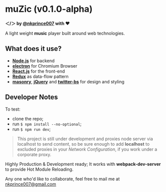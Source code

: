 **muZic** (v0.1.0-alpha)
========================
**＜/＞ by [@nkprince007][6] with ❤**

A light weight **music** player built around web technologies.


What does it use?
-----------------
- [**Node.js**][1] for backend
- [**electron**][2] for Chromium Browser
- [**React.js**][3] for the front-end
- [**Redux**][4] as data-flow pattern
- [**masonry**][5], [**jQuery**][8] and [**twitter-bs**][7] for design and styling


Developer Notes
---------------
To test:
- clone the repo;
- run `$ npm install --no-optional`;
- run `$ npm run dev`;

>This project is still under development and proxies node server via localhost to send content,
> so be sure enough to add **localhost** to excluded proxies in your *Network Configuration*,
> if you work under a corporate proxy.

Highly Production & Development ready;
It works with **webpack-dev-server** to provide Hot Module Reloading.

Any one who'd like to collaborate, feel free to mail me at [nkprince007@gmail.com](mailto:nkprince007@gmail.com)


[1]: http://nodejs.org/en
[2]: http://electron.atom.io/
[3]: http://facebook.github.io/react/
[4]: http://redux.js.org/
[5]: http://masonry.desandro.com/
[6]: http://fb.com/naveen.007.prince/
[7]: http://getbootstrap.com/
[8]: http://jquery.com/
